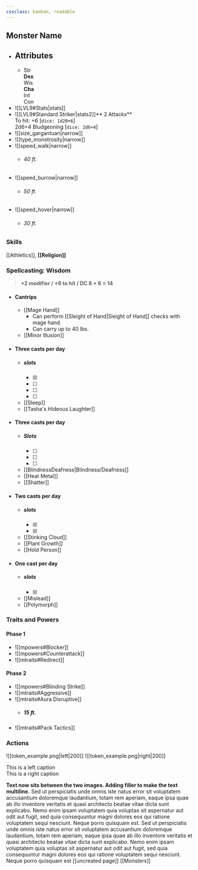 ```yaml
---
cssclass: kanban, readable
---
```

## Monster Name
- ## Attributes
	- Str<br>**Dex**<br>Wis<br>**Cha**<br>Int<br>Con 
- ![[LVL9#Stats|stats]] 
- ![[LVL9#Standard Striker|stats2]]** 2 Attacks** <br>To hit: +6 [`dice: 1d20+6`] <br>2d6+4 Bludgeoning [`dice: 2d6+4`]
- ![[size_gargantuan|narrow]]
- ![[type_monstrosity|narrow]]
- ![[speed_walk|narrow]]
	- ###### 40 ft.
- ![[speed_burrow|narrow]]
	- ###### 50 ft.
- ![[speed_hover|narrow]]
	- ###### 30 ft.

### Skills
[[Athletics]], **[[Religion]]**
### Spellcasting: Wisdom 
> **+2 modifier / +6 to hit / DC 8 + 6 = 14**
- #### Cantrips
	- [[Mage Hand]]
		- Can perform [[Sleight of Hand|Sleight of Hand]] checks with mage hand.
		- Can carry up to 40 lbs.
	- [[Minor Illusion]]
- #### Three casts per day
	- ##### slots
		- [x] 
		- [ ] 
		- [ ] 
		- [ ] 
	- [[Sleep]]
	- [[Tasha's Hideous Laughter]]
- #### Three casts per day
	- ##### Slots
		- [ ] 
		- [ ] 
		- [ ] 
	- [[BlindnessDeafness|Blindness/Deafness]]
	- [[Heat Metal]]
	- [[Shatter]]
- #### Two casts per day
	- ##### slots
		- [x] 
		- [x] 
	- [[Stinking Cloud]]
	- [[Plant Growth]]
	- [[Hold Person]]
- #### One cast per day
	- ##### slots
		- [x] 
	- [[Mislead]]
	- [[Polymorph]]

	
### Traits and Powers
#### Phase 1
- ![[mpowers#Blocker]]
- ![[mpowers#Counterattack]]
- ![[mtraits#Redirect]]
#### Phase 2
- ![[mpowers#Blinding Strike]]
- ![[mtraits#Aggressive]]
- ![[mtraits#Aura Disruptive]]
	- ##### 15 ft.
- ![[mtraits#Pack Tactics]]
### Actions



![[token_example.png|left|200]] ![[token_example.png|right|200]]
<figcaption id="left" style="width:200px">This is a left caption</figcaption> <figcaption id="right" style="width:200px">This is a right caption</figcaption>

**Text now sits between the two images. Adding filler to make the text multiline.** Sed ut perspiciatis unde omnis iste natus error sit voluptatem accusantium doloremque laudantium, totam rem aperiam, eaque ipsa quae ab illo inventore veritatis et quasi architecto beatae vitae dicta sunt explicabo. Nemo enim ipsam voluptatem quia voluptas sit aspernatur aut odit aut fugit, sed quia consequuntur magni dolores eos qui ratione voluptatem sequi nesciunt. Neque porro quisquam est. Sed ut perspiciatis unde omnis iste natus error sit voluptatem accusantium doloremque laudantium, totam rem aperiam, eaque ipsa quae ab illo inventore veritatis et quasi architecto beatae vitae dicta sunt explicabo. Nemo enim ipsam voluptatem quia voluptas sit aspernatur aut odit aut fugit, sed quia consequuntur magni dolores eos qui ratione voluptatem sequi nesciunt. Neque porro quisquam est
[[uncreated page]] [[Monsters]]